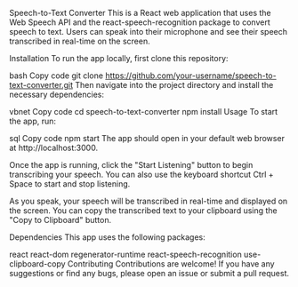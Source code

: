 Speech-to-Text Converter
This is a React web application that uses the Web Speech API and the react-speech-recognition package to convert speech to text. Users can speak into their microphone and see their speech transcribed in real-time on the screen.

Installation
To run the app locally, first clone this repository:

bash
Copy code
git clone https://github.com/your-username/speech-to-text-converter.git
Then navigate into the project directory and install the necessary dependencies:

vbnet
Copy code
cd speech-to-text-converter
npm install
Usage
To start the app, run:

sql
Copy code
npm start
The app should open in your default web browser at http://localhost:3000.

Once the app is running, click the "Start Listening" button to begin transcribing your speech. You can also use the keyboard shortcut Ctrl + Space to start and stop listening.

As you speak, your speech will be transcribed in real-time and displayed on the screen. You can copy the transcribed text to your clipboard using the "Copy to Clipboard" button.

Dependencies
This app uses the following packages:

react
react-dom
regenerator-runtime
react-speech-recognition
use-clipboard-copy
Contributing
Contributions are welcome! If you have any suggestions or find any bugs, please open an issue or submit a pull request.